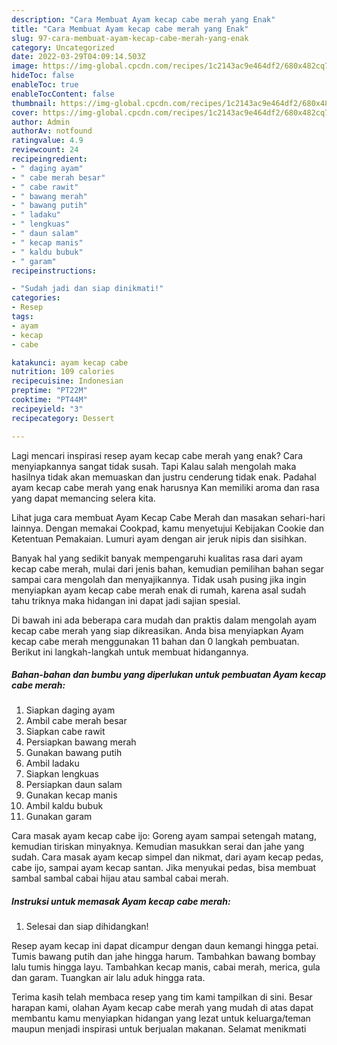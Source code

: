 ```yaml
---
description: "Cara Membuat Ayam kecap cabe merah yang Enak"
title: "Cara Membuat Ayam kecap cabe merah yang Enak"
slug: 97-cara-membuat-ayam-kecap-cabe-merah-yang-enak
category: Uncategorized
date: 2022-03-29T04:09:14.503Z
image: https://img-global.cpcdn.com/recipes/1c2143ac9e464df2/680x482cq70/ayam-kecap-cabe-merah-foto-resep-utama.jpg
hideToc: false
enableToc: true
enableTocContent: false
thumbnail: https://img-global.cpcdn.com/recipes/1c2143ac9e464df2/680x482cq70/ayam-kecap-cabe-merah-foto-resep-utama.jpg
cover: https://img-global.cpcdn.com/recipes/1c2143ac9e464df2/680x482cq70/ayam-kecap-cabe-merah-foto-resep-utama.jpg
author: Admin
authorAv: notfound
ratingvalue: 4.9
reviewcount: 24
recipeingredient:
- " daging ayam"
- " cabe merah besar"
- " cabe rawit"
- " bawang merah"
- " bawang putih"
- " ladaku"
- " lengkuas"
- " daun salam"
- " kecap manis"
- " kaldu bubuk"
- " garam"
recipeinstructions:

- "Sudah jadi dan siap dinikmati!"
categories:
- Resep
tags:
- ayam
- kecap
- cabe

katakunci: ayam kecap cabe 
nutrition: 109 calories
recipecuisine: Indonesian
preptime: "PT22M"
cooktime: "PT44M"
recipeyield: "3"
recipecategory: Dessert

---
```



Lagi mencari inspirasi resep ayam kecap cabe merah yang enak? Cara menyiapkannya sangat tidak susah. Tapi Kalau salah mengolah maka hasilnya tidak akan memuaskan dan justru cenderung tidak enak. Padahal ayam kecap cabe merah yang enak harusnya Kan memiliki aroma dan rasa yang dapat memancing selera kita.


Lihat juga cara membuat Ayam Kecap Cabe Merah dan masakan sehari-hari lainnya. Dengan memakai Cookpad, kamu menyetujui Kebijakan Cookie dan Ketentuan Pemakaian. Lumuri ayam dengan air jeruk nipis dan sisihkan.

Banyak hal yang sedikit banyak mempengaruhi kualitas rasa dari ayam kecap cabe merah, mulai dari jenis bahan, kemudian pemilihan bahan segar sampai cara mengolah dan menyajikannya. Tidak usah pusing jika ingin menyiapkan ayam kecap cabe merah enak di rumah, karena asal sudah tahu triknya maka hidangan ini dapat jadi sajian spesial.


Di bawah ini ada beberapa cara mudah dan praktis dalam mengolah ayam kecap cabe merah yang siap dikreasikan. Anda bisa menyiapkan Ayam kecap cabe merah menggunakan 11 bahan dan 0 langkah pembuatan. Berikut ini langkah-langkah untuk membuat hidangannya.

<!--inarticleads1-->

##### Bahan-bahan dan bumbu yang diperlukan untuk pembuatan Ayam kecap cabe merah:

1. Siapkan  daging ayam
1. Ambil  cabe merah besar
1. Siapkan  cabe rawit
1. Persiapkan  bawang merah
1. Gunakan  bawang putih
1. Ambil  ladaku
1. Siapkan  lengkuas
1. Persiapkan  daun salam
1. Gunakan  kecap manis
1. Ambil  kaldu bubuk
1. Gunakan  garam


Cara masak ayam kecap cabe ijo: Goreng ayam sampai setengah matang, kemudian tiriskan minyaknya. Kemudian masukkan serai dan jahe yang sudah. Cara masak ayam kecap simpel dan nikmat, dari ayam kecap pedas, cabe ijo, sampai ayam kecap santan. Jika menyukai pedas, bisa membuat sambal sambal cabai hijau atau sambal cabai merah. 

<!--inarticleads2-->

##### Instruksi untuk memasak Ayam kecap cabe merah:


1. Selesai dan siap dihidangkan!

Resep ayam kecap ini dapat dicampur dengan daun kemangi hingga petai. Tumis bawang putih dan jahe hingga harum. Tambahkan bawang bombay lalu tumis hingga layu. Tambahkan kecap manis, cabai merah, merica, gula dan garam. Tuangkan air lalu aduk hingga rata. 

Terima kasih telah membaca resep yang tim kami tampilkan di sini. Besar harapan kami, olahan Ayam kecap cabe merah yang mudah di atas dapat membantu kamu menyiapkan hidangan yang lezat untuk keluarga/teman maupun menjadi inspirasi untuk berjualan makanan. Selamat menikmati
